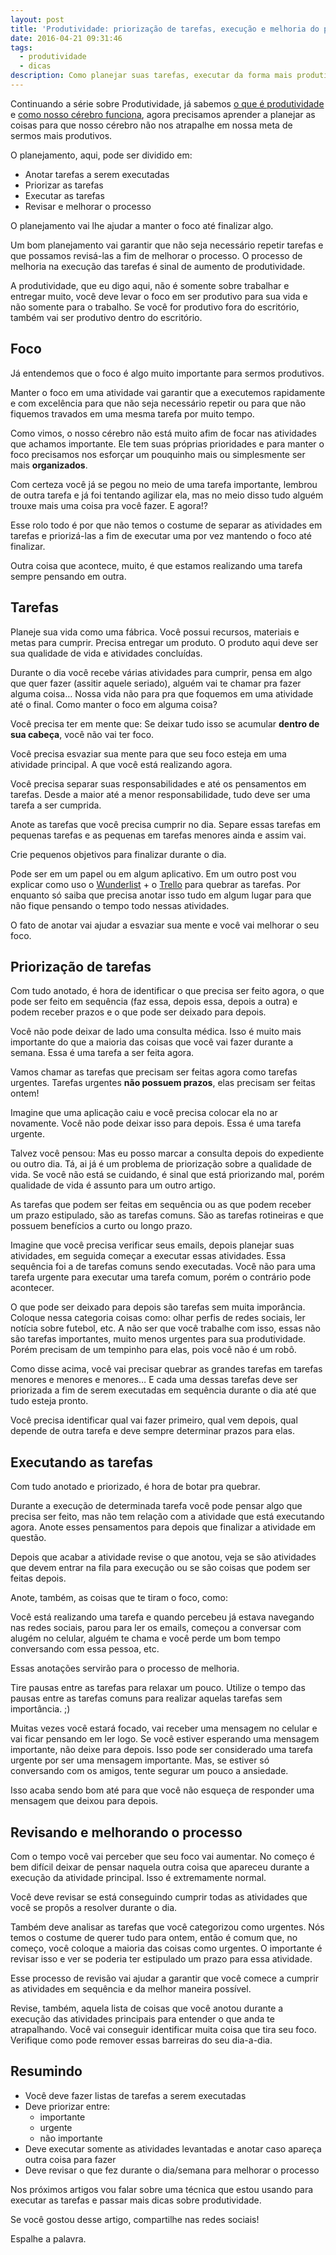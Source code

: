 ```yaml
---
layout: post
title: 'Produtividade: priorização de tarefas, execução e melhoria do processo'
date: 2016-04-21 09:31:46
tags:
  - produtividade
  - dicas
description: Como planejar suas tarefas, executar da forma mais produtiva de melhorar o processo buscando ainda mais produtividade.
---
```


Continuando a série sobre Produtividade, já sabemos [o que é produtividade](/posts/produtividade-uma-re-introducao/) e [como nosso cérebro funciona](/posts/Produtividade-conhece-te-a-ti-mesmo/), agora precisamos aprender a planejar as coisas para que nosso cérebro não nos atrapalhe em nossa meta de sermos mais produtivos. <!--more-->

O planejamento, aqui, pode ser dividido em:

- Anotar tarefas a serem executadas
- Priorizar as tarefas
- Executar as tarefas
- Revisar e melhorar o processo

O planejamento vai lhe ajudar a manter o foco até finalizar algo.

Um bom planejamento vai garantir que não seja necessário repetir tarefas e que possamos revisá-las a fim de melhorar o processo. O processo de melhoria na execução das tarefas é sinal de aumento de produtividade.

A produtividade, que eu digo aqui, não é somente sobre trabalhar e entregar muito, você deve levar o foco em ser produtivo para sua vida e não somente para o trabalho. Se você for produtivo fora do escritório, também vai ser produtivo dentro do escritório.

## Foco

Já entendemos que o foco é algo muito importante para sermos produtivos.

Manter o foco em uma atividade vai garantir que a executemos rapidamente e com excelência para que não seja necessário repetir ou para que não fiquemos travados em uma mesma tarefa por muito tempo.

Como vimos, o nosso cérebro não está muito afim de focar nas atividades que achamos importante. Ele tem suas próprias prioridades e para manter o foco precisamos nos esforçar um pouquinho mais ou simplesmente ser mais **organizados**.

Com certeza você já se pegou no meio de uma tarefa importante, lembrou de outra tarefa e já foi tentando agilizar ela, mas no meio disso tudo alguém trouxe mais uma coisa pra você fazer. E agora!?

Esse rolo todo é por que não temos o costume de separar as atividades em tarefas e priorizá-las a fim de executar uma por vez mantendo o foco até finalizar.

Outra coisa que acontece, muito, é que estamos realizando uma tarefa sempre pensando em outra.

## Tarefas

Planeje sua vida como uma fábrica. Você possui recursos, materiais e metas para cumprir. Precisa entregar um produto. O produto aqui deve ser sua qualidade de vida e atividades concluídas.

Durante o dia você recebe várias atividades para cumprir, pensa em algo que quer fazer (assitir aquele seriado), alguém vai te chamar pra fazer alguma coisa… Nossa vida não para pra que foquemos em uma atividade até o final. Como manter o foco em alguma coisa?

Você precisa ter em mente que: Se deixar tudo isso se acumular **dentro de sua cabeça**, você não vai ter foco.

Você precisa esvaziar sua mente para que seu foco esteja em uma atividade principal. A que você está realizando agora.

Você precisa separar suas responsabilidades e até os pensamentos em tarefas. Desde a maior até a menor responsabilidade, tudo deve ser uma tarefa a ser cumprida.

Anote as tarefas que você precisa cumprir no dia. Separe essas tarefas em pequenas tarefas e as pequenas em tarefas menores ainda e assim vai.

Crie pequenos objetivos para finalizar durante o dia.

Pode ser em um papel ou em algum aplicativo. Em um outro post vou explicar como uso o [Wunderlist](https://wunderlist.com/) + o [Trello](https://trello.com/) para quebrar as tarefas. Por enquanto só saiba que precisa anotar isso tudo em algum lugar para que não fique pensando o tempo todo nessas atividades.

O fato de anotar vai ajudar a esvaziar sua mente e você vai melhorar o seu foco.

## Priorização de tarefas

Com tudo anotado, é hora de identificar o que precisa ser feito agora, o que pode ser feito em sequência (faz essa, depois essa, depois a outra) e podem receber prazos e o que pode ser deixado para depois.

Você não pode deixar de lado uma consulta médica. Isso é muito mais importante do que a maioria das coisas que você vai fazer durante a semana. Essa é uma tarefa a ser feita agora.

Vamos chamar as tarefas que precisam ser feitas agora como tarefas urgentes. Tarefas urgentes **não possuem prazos**, elas precisam ser feitas ontem!

Imagine que uma aplicação caiu e você precisa colocar ela no ar novamente. Você não pode deixar isso para depois. Essa é uma tarefa urgente.

Talvez você pensou: Mas eu posso marcar a consulta depois do expediente ou outro dia. Tá, ai já é um problema de priorização sobre a qualidade de vida. Se você não está se cuidando, é sinal que está priorizando mal, porém qualidade de vida é assunto para um outro artigo.

As tarefas que podem ser feitas em sequência ou as que podem receber um prazo estipulado, são as tarefas comuns. São as tarefas rotineiras e que possuem benefícios a curto ou longo prazo.

Imagine que você precisa verificar seus emails, depois planejar suas atividades, em seguida começar a executar essas atividades. Essa sequência foi a de tarefas comuns sendo executadas. Você não para uma tarefa urgente para executar uma tarefa comum, porém o contrário pode acontecer.

O que pode ser deixado para depois são tarefas sem muita imporância. Coloque nessa categoria coisas como: olhar perfis de redes sociais, ler notícia sobre futebol, etc. A não ser que você trabalhe com isso, essas não são tarefas importantes, muito menos urgentes para sua produtividade. Porém precisam de um tempinho para elas, pois você não é um robô.

Como disse acima, você vai precisar quebrar as grandes tarefas em tarefas menores e menores e menores… E cada uma dessas tarefas deve ser priorizada a fim de serem executadas em sequência durante o dia até que tudo esteja pronto.

Você precisa identificar qual vai fazer primeiro, qual vem depois, qual depende de outra tarefa e deve sempre determinar prazos para elas.

## Executando as tarefas

Com tudo anotado e priorizado, é hora de botar pra quebrar.

Durante a execução de determinada tarefa você pode pensar algo que precisa ser feito, mas não tem relação com a atividade que está executando agora. Anote esses pensamentos para depois que finalizar a atividade em questão.

Depois que acabar a atividade revise o que anotou, veja se são atividades que devem entrar na fila para execução ou se são coisas que podem ser feitas depois.

Anote, também, as coisas que te tiram o foco, como:

Você está realizando uma tarefa e quando percebeu já estava navegando nas redes sociais, parou para ler os emails, começou a conversar com alugém no celular, alguém te chama e você perde um bom tempo conversando com essa pessoa, etc.

Essas anotações servirão para o processo de melhoria.

Tire pausas entre as tarefas para relaxar um pouco. Utilize o tempo das pausas entre as tarefas comuns para realizar aquelas tarefas sem importância. ;)

Muitas vezes você estará focado, vai receber uma mensagem no celular e vai ficar pensando em ler logo. Se você estiver esperando uma mensagem importante, não deixe para depois. Isso pode ser considerado uma tarefa urgente por ser uma mensagem importante. Mas, se estiver só conversando com os amigos, tente segurar um pouco a ansiedade.

Isso acaba sendo bom até para que você não esqueça de responder uma mensagem que deixou para depois.

## Revisando e melhorando o processo

Com o tempo você vai perceber que seu foco vai aumentar. No começo é bem difícil deixar de pensar naquela outra coisa que apareceu durante a execução da atividade principal. Isso é extremamente normal.

Você deve revisar se está conseguindo cumprir todas as atividades que você se propôs a resolver durante o dia.

Também deve analisar as tarefas que você categorizou como urgentes. Nós temos o costume de querer tudo para ontem, então é comum que, no começo, você coloque a maioria das coisas como urgentes. O importante é revisar isso e ver se poderia ter estipulado um prazo para essa atividade.

Esse processo de revisão vai ajudar a garantir que você comece a cumprir as atividades em sequência e da melhor maneira possível.

Revise, também, aquela lista de coisas que você anotou durante a execução das atividades principais para entender o que anda te atrapalhando. Você vai conseguir identificar muita coisa que tira seu foco. Verifique como pode remover essas barreiras do seu dia-a-dia.

## Resumindo

- Você deve fazer listas de tarefas a serem executadas
- Deve priorizar entre:
  - importante
  - urgente
  - não importante
- Deve executar somente as atividades levantadas e anotar caso apareça outra coisa para fazer
- Deve revisar o que fez durante o dia/semana para melhorar o processo

Nos próximos artigos vou falar sobre uma técnica que estou usando para executar as tarefas e passar mais dicas sobre produtividade.

Se você gostou desse artigo, compartilhe nas redes sociais!

Espalhe a palavra.
